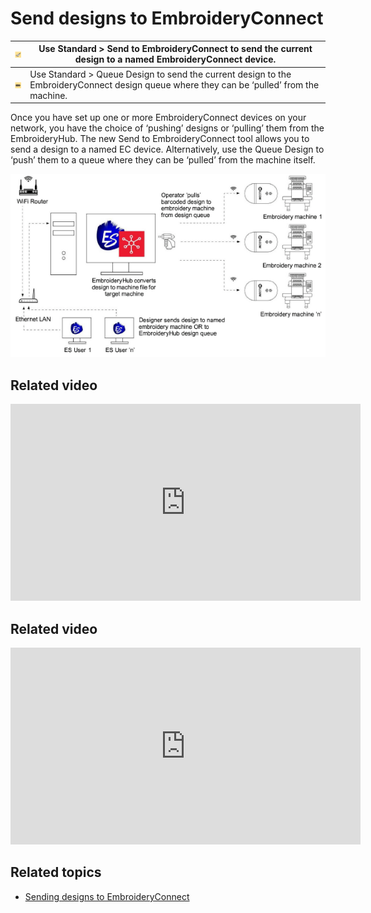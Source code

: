 # Send designs to EmbroideryConnect

| ![SendToEmbroideryConnect.png](assets/SendToEmbroideryConnect.png) | Use Standard > Send to EmbroideryConnect to send the current design to a named EmbroideryConnect device.                                  |
| ------------------------------------------------------------------ | ----------------------------------------------------------------------------------------------------------------------------------------- |
| ![QueueDesign.png](assets/QueueDesign.png)                         | Use Standard > Queue Design to send the current design to the EmbroideryConnect design queue where they can be ‘pulled’ from the machine. |

Once you have set up one or more EmbroideryConnect devices on your network, you have the choice of ‘pushing’ designs or ‘pulling’ them from the EmbroideryHub. The new Send to EmbroideryConnect tool allows you to send a design to a named EC device. Alternatively, use the Queue Design to ‘push’ them to a queue where they can be ‘pulled’ from the machine itself.

![EC_Network.png](assets/EC_Network.png)

## Related video

<iframe src="https://www.youtube.com/embed/ylAvyBK4gic" frameborder="0" 
		 allow="accelerometer; autoplay; encrypted-media; gyroscope; picture-in-picture" 
		 allowfullscreen="" style="width: 560px; height: 315px;">
<p>&#160;</p>
</iframe>

## Related video

<iframe src="https://www.youtube.com/embed/ivtMkzwxb2g" frameborder="0" 
		 allow="accelerometer; autoplay; encrypted-media; gyroscope; picture-in-picture" 
		 allowfullscreen="" style="width: 560px; height: 315px;">
<p>&#160;</p>
</iframe>

## Related topics

- [Sending designs to EmbroideryConnect](../../Production/network/Sending_designs_to_EmbroideryConnect)

